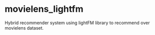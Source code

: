 # movielens_lightfm
Hybrid recommender system using lightFM library to recommend over movielens dataset.

